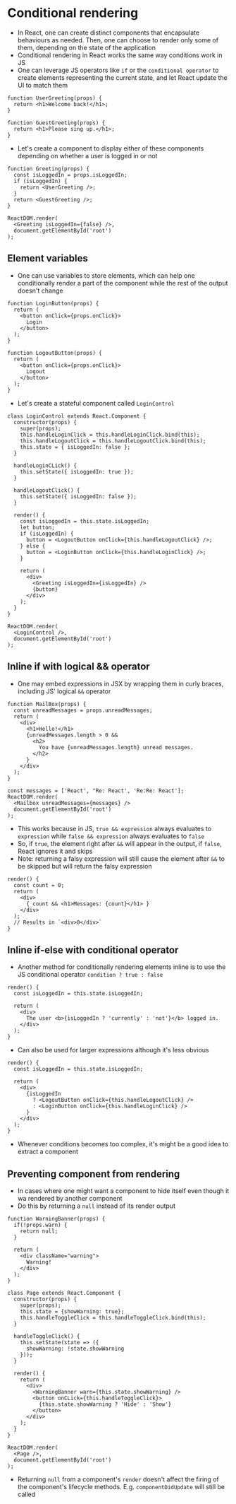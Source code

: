 # Conditional rendering

- In React, one can create distinct components that encapsulate behaviours as needed. Then, one can choose to render only some of them, depending on the state of the application
- Conditional rendering in React works the same way conditions work in JS
- One can leverage JS operators like `if` or the `conditional operator` to create elements representing the current state, and let React update the UI to match them

```
function UserGreeting(props) {
  return <h1>Welcome back!</h1>;
}

function GuestGreeting(props) {
  return <h1>Please sing up.</h1>;
}
```

- Let's create a component to display either of these components depending on whether a user is logged in or not

```
function Greeting(props) {
  const isLoggedIn = props.isLoggedIn;
  if (isLoggedIn) {
    return <UserGreeting />;
  }
  return <GuestGreeting />;
}

ReactDOM.render(
  <Greeting isLoggedIn={false} />,
  document.getElementById('root')
);
```

## Element variables

- One can use variables to store elements, which can help one conditionally render a part of the component while the rest of the output doesn't change

```
function LoginButton(props) {
  return (
    <button onClick={props.onClick}>
      Login
    </button>
  );
}

function LogoutButton(props) {
  return (
    <button onClick={props.onClick}>
      Logout
    </button>
  );
}
```

- Let's create a stateful component called `LoginControl`

```
class LoginControl extends React.Component {
  constructor(props) {
    super(props);
    this.handleLoginClick = this.handleLoginClick.bind(this);
    this.handleLogoutClick = this.handleLogoutClick.bind(this);
    this.state = { isLoggedIn: false };
  }

  handleLoginCLick() {
    this.setState({ isLoggedIn: true });
  }

  handleLogoutClick() {
    this.setState({ isLoggedIn: false });
  }

  render() {
    const isLoggedIn = this.state.isLoggedIn;
    let button;
    if (isLoggedIn) {
      button = <LogoutButton onClick={this.handleLogoutClick} />;
    } else {
      button = <LoginButton onClick={this.handleLoginClick} />;
    }

    return (
      <div>
        <Greeting isLoggedIn={isLoggedIn} />
        {button}
      </div>
    );
  }
}

ReactDOM.render(
  <LoginControl />,
  document.getElementById('root')
);
```

## Inline if with logical && operator

- One may embed expressions in JSX by wrapping them in curly braces, including JS' logical `&&` operator

```
function MailBox(props) {
  const unreadMessages = props.unreadMessages;
  return (
    <div>
      <h1>Hello!</h1>
      {unreadMessages.length > 0 &&
        <h2>
          You have {unreadMessages.length} unread messages.
        </h2>
      }
    </div>
  );
}

const messages = ['React', "Re: React', 'Re:Re: React'];
ReactDOM.render(
  <Mailbox unreadMessages={messages} />
  document.getElementById('root')
);
```

- This works because in JS, `true && expression` always evaluates to `expression` while `false && expression` always evaluates to `false`
- So, if `true`, the element right after `&&` will appear in the output, if `false`, React ignores it and skips
- Note: returning a falsy expression will still cause the element after `&&` to be skipped but will return the falsy expression

```
render() {
  const count = 0;
  return (
    <div>
      { count && <h1>Messages: {count}</h1> }
    </div>
  );
  // Results in `<div>0</div>`
}
```

## Inline if-else with conditional operator

- Another method for conditionally rendering elements inline is to use the JS conditional operator `condition ? true : false`

```
render() {
  const isLoggedIn = this.state.isLoggedIn;

  return (
    <div>
      The user <b>{isLoggedIn ? 'currently' : 'not'}</b> logged in.
    </div>
  );
}
```

- Can also be used for larger expressions although it's less obvious

```
render() {
  const isLoggedIn = this.state.isLoggedIn;

  return (
    <div>
      {isLoggedIn
        ? <LogoutButton onClick={this.handleLogoutClick} />
        : <LoginButton onClick={this.handleLoginClick} />
      }
    </div>
  );
}
```

- Whenever conditions becomes too complex, it's might be a good idea to extract a component

## Preventing component from rendering

- In cases where one might want a component to hide itself even though it wa rendered by another component
- Do this by returning a `null` instead of its render output

```
function WarningBanner(props) {
  if(!props.warn) {
    return null;
  }

  return (
    <div className="warning">
      Warning!
    </div>
  );
}

class Page extends React.Component {
  constructor(props) {
    super(props);
    this.state = {showWarning: true};
    this.handleToggleClick = this.handleToggleClick.bind(this);
  }

  handleToggleClick() {
    this.setState(state => ({
      showWarning: !state.showWarning
    }));
  }

  render() {
    return (
      <div>
        <WarningBanner warn={this.state.showWarning} />
        <button onCLick={this.handleToggleClick}>
          {this.state.showWarning ? 'Hide' : 'Show'}
        </button>
      </div>
    );
  }
}

ReactDOM.render(
  <Page />,
  document.getElementById('root')
);
```

- Returning `null` from a component's `render` doesn't affect the firing of the component's lifecycle methods. E.g. `componentDidUpdate` will still be called